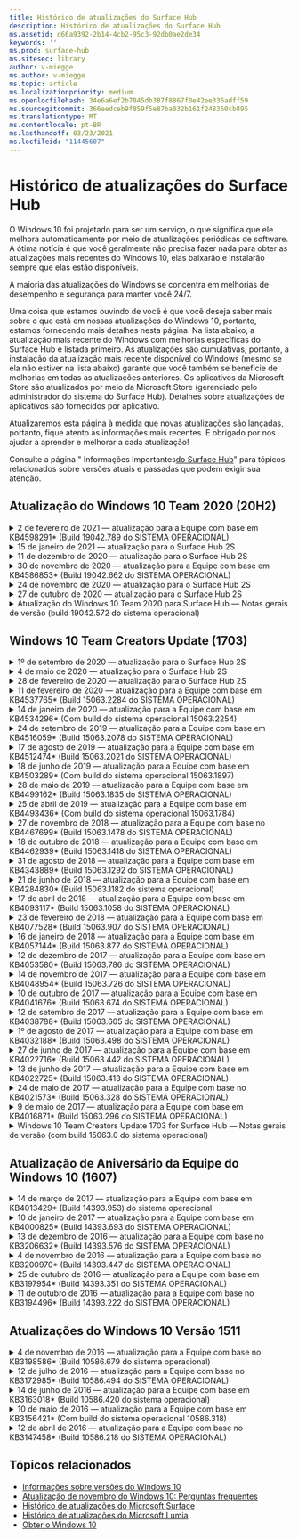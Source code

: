 ```yaml
---
title: Histórico de atualizações do Surface Hub
description: Histórico de atualizações do Surface Hub
ms.assetid: d66a9392-2b14-4cb2-95c3-92db0ae2de34
keywords: ''
ms.prod: surface-hub
ms.sitesec: library
author: v-miegge
ms.author: v-miegge
ms.topic: article
ms.localizationpriority: medium
ms.openlocfilehash: 34e6a6ef2b7845db387f8867f0e42ee336adff59
ms.sourcegitcommit: 366eedceb9f859f5e87ba032b161f248360cb895
ms.translationtype: MT
ms.contentlocale: pt-BR
ms.lasthandoff: 03/23/2021
ms.locfileid: "11445607"
---
```

# <a name="surface-hub-update-history"></a>Histórico de atualizações do Surface Hub

O Windows 10 foi projetado para ser um serviço, o que significa que ele melhora automaticamente por meio de atualizações periódicas de software. A ótima notícia é que você geralmente não precisa fazer nada para obter as atualizações mais recentes do Windows 10, elas baixarão e instalarão sempre que elas estão disponíveis.

A maioria das atualizações do Windows se concentra em melhorias de desempenho e segurança para manter você 24/7.

Uma coisa que estamos ouvindo de você é que você deseja saber mais sobre o que está em nossas atualizações do Windows 10, portanto, estamos fornecendo mais detalhes nesta página. Na lista abaixo, a atualização mais recente do Windows com melhorias específicas do Surface Hub é listada primeiro. As atualizações são cumulativas, portanto, a instalação da atualização mais recente disponível do Windows (mesmo se ela não estiver na lista abaixo) garante que você também se beneficie de melhorias em todas as atualizações anteriores. Os aplicativos da Microsoft Store são atualizados por meio da Microsoft Store (gerenciado pelo administrador do sistema do Surface Hub). Detalhes sobre atualizações de aplicativos são fornecidos por aplicativo.

Atualizaremos esta página à medida que novas atualizações são lançadas, portanto, fique atento às informações mais recentes. E obrigado por nos ajudar a aprender e melhorar a cada atualização!

Consulte a página " Informações Importantes[do Surface Hub](https://support.microsoft.com/products/surface-devices/surface-hub)" para tópicos relacionados sobre versões atuais e passadas que podem exigir sua atenção.

## <a name="windows-10-team-2020-update-20h2"></a>Atualização do Windows 10 Team 2020 (20H2)

<details>
<summary>2 de fevereiro de 2021 — atualização para a Equipe com base em KB4598291* (Build 19042.789 do SISTEMA OPERACIONAL)</summary>

Essa atualização para o Surface Hub inclui melhorias de qualidade e correções de segurança. As principais atualizações do Surface Hub, ainda não descritas no Histórico de Atualizações do [Windows 10,](https://support.microsoft.com/help/4581839/windows-10-update-history)incluem:

* Correção que permite que a sincronização de calendário com o Exchange funcione quando o UPN da conta de dispositivo não for igual a seu SMTP.
* Adiciona a capacidade dos administradores de desabilitar o uso da Autenticação Moderna durante a sincronização de calendário com o Exchange.
* Garante que os usuários do Surface Hub não sejam solicitados a inserir credenciais de proxy depois que o recurso "Usar credenciais de conta de dispositivo" tiver sido habilitado.
* Resolve um problema em que as verificações de atualização do Windows Update e da Store nunca seriam concluídas se um proxy que exigisse autenticação estivesse em uso.
* Melhora a confiabilidade do aplicativo Connect durante cenários de ingestão com fio.

Consulte o guia De [administração do Surface Hub](https://docs.microsoft.com/surface-hub/) para habilenciar/desabilitar recursos e serviços do dispositivo. *[KB4598291](https://support.microsoft.com/help/4598291)
</details>

<details>
<summary>15 de janeiro de 2021 — atualização para o Surface Hub 2S</summary>

Essa atualização é específica do Surface Hub 2S e fornece as atualizações de driver e firmware descritas abaixo:

* Atualização de firmware do Surface SMC - 3.93.139.0
* Atualização UEFI do Surface - 694.3473.768.0
</details>

<details>
<summary>11 de dezembro de 2020 — atualização para o Surface Hub 2S</summary>

Essa atualização é específica do Surface Hub 2S e fornece as atualizações de driver e firmware descritas abaixo:

* Atualização de firmware do Surface SMC - 3.92.139.0
* Atualização UEFI do Surface - 694.3447.768.0
</details>

<details>
<summary>30 de novembro de 2020 — atualização para a Equipe com base em KB4586853* (Build 19042.662 do SISTEMA OPERACIONAL)</summary>

Essa atualização para o Surface Hub inclui melhorias de qualidade e correções de segurança. As principais atualizações do Surface Hub, ainda não descritas no Histórico de Atualizações do [Windows 10,](https://support.microsoft.com/help/4581839/windows-10-update-history)incluem:

* Atualize a página Configurações de Privacidade para fornecer opções adicionais.
* Correção que garante que a limpeza da Sessão Final remova totalmente todos os dados relacionados ao Edge Chromium.
* Resolve um problema em que as reuniões que já tinham sido iniciadas não eram exibidas na tela De boas-vindas/início.
* Resolve um problema com a recuperação de nuvem para localidades não-en-US.
* Skype for Business
  * Melhora o desempenho de áudio direcional.
  * Sons reduzidos de "toque de caneta" ao usar Caneta durante chamadas do Skype for Business.
* Melhora a confiabilidade ao se inscrever no Programa Windows Insider.
* Melhora a confiabilidade do shell do Windows Team.

Consulte o guia De [administração do Surface Hub](https://docs.microsoft.com/surface-hub/) para habilenciar/desabilitar recursos e serviços do dispositivo. *[KB4586853](https://support.microsoft.com/help/4586853)
</details>

<details>
<summary>24 de novembro de 2020 — atualização para o Surface Hub 2S</summary>

Essa atualização é específica do Surface Hub 2S e fornece as atualizações de driver e firmware descritas abaixo:

* Atualização de firmware do Surface SMC - 3.91.139.0
  * Melhore a confiabilidade de espera conectada.
* Atualização do Firmware do Surface Touch - 3.91.139.0
  * Aprimora a resposta de toque de espera conectada.
* Atualização do Firmware de Áudio USB do Surface - 3.91.139.0
* Atualização do Firmware da Caneta Surface - 3.91.139.0
</details>

<details>
<summary>27 de outubro de 2020 — atualização para o Surface Hub 2S</summary>

Essa atualização é específica do Surface Hub 2S e fornece as atualizações de driver e firmware descritas abaixo:

* Atualização de Firmware do Surface System Aggregator - 4.14.139.0
* Atualização UEFI do Surface - 694.3386.768.0
</details>

<details>
<summary>Atualização do Windows 10 Team 2020 para Surface Hub — Notas gerais de versão (build 19042.572 do sistema operacional)</summary>

Essa atualização para o Surface Hub inclui melhorias de qualidade e correções de segurança. As principais atualizações do Surface Hub, ainda não descritas no Histórico de Atualizações do [Windows 10,](https://support.microsoft.com/help/4581839/windows-10-update-history)são notadas na página " Novidades no[Windows 10 Team 2020 Update](https://docs.microsoft.com/surface-hub/surface-hub-2020-update-whats-new)".

Consulte a página "[Instalar o Windows 10 Team 2020 Update](https://docs.microsoft.com/surface-hub/surface-hub-2020-update)" para obter mais informações sobre disponibilidade de atualização por região, método de distribuição e tipo de dispositivo.
</details>

## <a name="windows-10-team-creators-update-1703"></a>Windows 10 Team Creators Update (1703)

<details>
<summary>1º de setembro de 2020 — atualização para o Surface Hub 2S</summary>

Essa atualização é específica do Surface Hub 2S e fornece as atualizações de driver e firmware descritas abaixo:

* Atualização de firmware do Surface SMC - 1.177.139.0
  * Melhora cenários de reparo de campo.
* Atualização do firmware do Surface SSD - 5.14.139.0
  * Melhora a estabilidade do sistema.
* Driver do Surface Serial Hub - 9.40.139.0
  * Melhora a estabilidade do sistema.
</details>

<details>
<summary>4 de maio de 2020 — atualização para o Surface Hub 2S</summary>

Essa atualização é específica do Surface Hub 2S e fornece as atualizações de driver e firmware descritas abaixo:

* Driver de áudio USB do Surface - 15.3.6.0
  * Melhora o desempenho de áudio direcional.
* Intel(R) driver de áudio de exibição - 10.27.0.5
  * Melhora cenários de compartilhamento de tela.
* Driver gráfico Intel(R) - 26.20.100.7263
  * Melhora a estabilidade do sistema.
* Driver do Surface System - 1.7.139.0
  * Melhora a estabilidade do sistema.
* Atualização de firmware do Surface SMC - 1.176.139.0
  * Melhora a estabilidade do sistema.
</details>

<details>
<summary>28 de fevereiro de 2020 — atualização para o Surface Hub 2S</summary>

Essa atualização é específica do Surface Hub 2S e fornece as atualizações de driver e firmware descritas abaixo:

* Driver de Integração do Surface - 13.46.139.0 
  * Melhora os cenários de brilho de exibição.
* Driver da Interface do Mecanismo de Gerenciamento intel(R) - 1914.12.0.1256
  * Melhora a estabilidade do sistema.
* Atualização de firmware do Surface SMC - 1.161.139.0
  * Melhora o desempenho da bateria da caneta.
* Atualização UEFI do Surface - 694.2938.768.0
  * Melhora a estabilidade do sistema.
</details>

<details>
<summary>11 de fevereiro de 2020 — atualização para a Equipe com base em KB4537765* (Build 15063.2284 do SISTEMA OPERACIONAL)</summary>

Essa atualização para o Surface Hub inclui melhorias de qualidade e correções de segurança. As principais atualizações do Surface Hub, ainda não descritas no Histórico de Atualizações do [Windows 10,](https://support.microsoft.com/help/4018124/windows-10-update-history)incluem:

* Resolve um problema em que o Hub 2S não pode ser ouvido bem por outros participantes durante as chamadas do Skype for Business.
* Melhora a confiabilidade para alguns cenários de uso de idioma RTL, árabe, hebraico e outros no Surface Hub.

Consulte o guia De [administração do Surface Hub](https://docs.microsoft.com/surface-hub/) para habilenciar/desabilitar recursos e serviços do dispositivo.
*[KB4537765](https://support.microsoft.com/help/4537765)
</details>

<details>
<summary>14 de janeiro de 2020 — atualização para a Equipe com base em KB4534296* (Com build do sistema operacional 15063.2254)</summary>

Essa atualização para o Surface Hub inclui melhorias de qualidade e correções de segurança. As principais atualizações do Surface Hub, ainda não descritas no Histórico de Atualizações do [Windows 10,](https://support.microsoft.com/help/4018124/windows-10-update-history)incluem:

* Resolve um problema com o conjunto de log do Microsoft Surface Hub 2S.

Consulte o guia De [administração do Surface Hub](https://docs.microsoft.com/surface-hub/) para habilenciar/desabilitar recursos e serviços do dispositivo.
*[KB4534296](https://support.microsoft.com/help/4534296)
</details>

<details>
<summary>24 de setembro de 2019 — atualização para a Equipe com base em KB4516059* (Build 15063.2078 do SISTEMA OPERACIONAL)</summary>

Essa atualização para o Surface Hub inclui melhorias de qualidade e correções de segurança. As principais atualizações do Surface Hub, ainda não descritas no Histórico de Atualizações do [Windows 10,](https://support.microsoft.com/help/4018124/windows-10-update-history)incluem:

 * Atualize a página Configurações de Recuperação do Surface Hub 2S para refletir com precisão as opções de recuperação.
 * Atualize a tela de boas-vindas do Surface Hub 2S para melhorar a reconhecimento do dispositivo.
 * Resolvido um problema com o plano de fundo do shell do Windows Team que está sendo exibido incorretamente.
 * Resolvido um problema com persistência de layout do Menu Iniciar quando configurado usando a política MDM.
 * Correção de um problema no Microsoft Edge que ocorre ao navegar em alguns sites internos.
 * Corrigido um problema no Skype for Business que ocorre ao apresentar no modo de tela inteira.

Consulte o guia De [administração do Surface Hub](https://docs.microsoft.com/surface-hub/) para habilenciar/desabilitar recursos e serviços do dispositivo.
*[KB4503289](https://support.microsoft.com/help/4503289)
</details>

<details>
<summary>17 de agosto de 2019 — atualização para a Equipe com base em KB4512474* (Build 15063.2021 do SISTEMA OPERACIONAL)</summary>

Essa atualização para o Surface Hub inclui melhorias de qualidade e correções de segurança. As principais atualizações do Surface Hub, ainda não descritas no Histórico de Atualizações do [Windows 10,](https://support.microsoft.com/help/4018124/windows-10-update-history)incluem:

 * Garante que a Saída de Vídeo no Hub 2S seja padrão para o modo "Duplicado".
 * Melhora a confiabilidade de alguns cenários de uso de idioma árabe no Surface Hub.

Consulte o guia De [administração do Surface Hub](https://docs.microsoft.com/surface-hub/) para habilenciar/desabilitar recursos e serviços do dispositivo.
*[KB4503289](https://support.microsoft.com/help/4503289)
 </details>

<details>
<summary>18 de junho de 2019 — atualização para a Equipe com base em KB4503289* (Com build do sistema operacional 15063.1897)</summary>

Essa atualização para o Surface Hub inclui melhorias de qualidade e correções de segurança. As principais atualizações do Surface Hub, ainda não descritas no Histórico de Atualizações do [Windows 10,](https://support.microsoft.com/help/4018124/windows-10-update-history)incluem:

* Resolve um problema que impede que um usuário entre em um dispositivo do Microsoft Surface Hub com uma conta do Azure Active Directory. Esse problema ocorre porque uma sessão anterior não terminou com êxito.
* Adiciona suporte para conexões TLS 1.2 a provedores de identidade e Exchange em cenários de configuração de conta de dispositivo.
* Correções para melhorar a confiabilidade do Aplicativo de Diagnóstico de Hardware no Hub 2S. 
* Correção para melhorar a consistência da experiência de instalação da primeira vez no Hub 2S. 

Consulte o guia De [administração do Surface Hub](https://docs.microsoft.com/surface-hub/) para habilenciar/desabilitar recursos e serviços do dispositivo.
*[KB4503289](https://support.microsoft.com/help/4503289)
</details>

<details>
<summary>28 de maio de 2019 — atualização para a Equipe com base em KB4499162* (Build 15063.1835 do SISTEMA OPERACIONAL)</summary>

Essa atualização para o Surface Hub inclui melhorias de qualidade e correções de segurança. As principais atualizações do Surface Hub, ainda não descritas no Histórico de Atualizações do [Windows 10,](https://support.microsoft.com/help/4018124/windows-10-update-history)incluem:

* Garante que os usuários do Surface Hub não sejam solicitados a inserir credenciais de proxy depois que o recurso "Usar credenciais de conta de dispositivo" tiver sido habilitado.
* Resolve um problema em que as conexões do Skype falham periodicamente porque o áudio/vídeo não está usando o proxy correto.
* Adiciona suporte ao TLS 1.2 no Skype for Business.
* Resolve uma falha de conexão SIP no cliente Skype quando o servidor Skype tem TLS 1.0 ou TLS 1.1 desabilitado.

Consulte o guia De [administração do Surface Hub](https://docs.microsoft.com/surface-hub/) para habilenciar/desabilitar recursos e serviços do dispositivo.
*[KB4499162](https://support.microsoft.com/help/4499162)
</details>

<details>
<summary>25 de abril de 2019 — atualização para a Equipe com base em KB4493436* (Com build do sistema operacional 15063.1784)</summary>

Essa atualização para o Surface Hub inclui melhorias de qualidade e correções de segurança. As principais atualizações do Surface Hub, ainda não descritas no Histórico de Atualizações do [Windows 10,](https://support.microsoft.com/help/4018124/windows-10-update-history)incluem:

* Resolve o problema de sincronização de vídeo e áudio com alguns dispositivos USB que estão conectados ao Surface Hub.

Consulte o guia De [administração do Surface Hub](https://docs.microsoft.com/surface-hub/) para habilenciar/desabilitar recursos e serviços do dispositivo.
*[KB4493436](https://support.microsoft.com/help/4493436)
</details>

<details>
<summary>27 de novembro de 2018 — atualização para a Equipe com base no KB4467699* (Build 15063.1478 do SISTEMA OPERACIONAL)</summary>

Essa atualização para o Surface Hub inclui melhorias de qualidade e correções de segurança. As principais atualizações do Surface Hub, ainda não descritas no Histórico de Atualizações do [Windows 10,](https://support.microsoft.com/help/4018124/windows-10-update-history)incluem:

* Resolve um problema que impede que alguns usuários Signing-In para "Minhas Reuniões e Arquivos".

Consulte o guia De [administração do Surface Hub](https://docs.microsoft.com/surface-hub/) para habilenciar/desabilitar recursos e serviços do dispositivo.
*[KBKB4467699](https://support.microsoft.com/help/KB4467699)
</details>

<details>
<summary>18 de outubro de 2018 — atualização para a Equipe com base em KB4462939* (Build 15063.1418 do SISTEMA OPERACIONAL)</summary>

Essa atualização para o Surface Hub inclui melhorias de qualidade e correções de segurança. As principais atualizações do Surface Hub, ainda não descritas no Histórico de Atualizações do [Windows 10,](https://support.microsoft.com/help/4018124/windows-10-update-history)incluem:

* Correções do Skype for Business: 
  * Resolve o problema de conexão do Skype for Business ao retomar o sono
  * Resolve o problema de conexão de rede do Skype for Business quando o dispositivo está conectado à Internet
  * Resolve a falha do Skype for Business ao pesquisar usuários do diretório
* Resolve o problema em que o Hub relata erroneamente "Sem conexão com a Internet" em ambientes de proxy corporativos.
* Implementou um recurso que permite que os clientes op-in para uma nova experiência de quadro de trabalho.

Consulte o guia De [administração do Surface Hub](https://docs.microsoft.com/surface-hub/) para habilenciar/desabilitar recursos e serviços do dispositivo.
*[KB4462939](https://support.microsoft.com/help/4462939)
</details>

<details>
<summary>31 de agosto de 2018 — atualização para a Equipe com base em KB4343889* (Build 15063.1292 do SISTEMA OPERACIONAL)</summary>

Essa atualização para o Surface Hub inclui melhorias de qualidade e correções de segurança. As principais atualizações do Surface Hub, ainda não descritas no Histórico de Atualizações do [Windows 10,](https://support.microsoft.com/help/4018124/windows-10-update-history)incluem:

* Adiciona suporte ao Microsoft Teams
* Resolve o problema de gerenciamento de tarefas com o registro do Intune
* Permite que os administradores desabilitem os serviços de Mensagens Instantâneas e Email para o Hub
* Correções adicionais de bugs e melhorias de confiabilidade para o Aplicativo do Skype for Business do Surface Hub

Consulte o guia De [administração do Surface Hub](https://docs.microsoft.com/surface-hub/) para habilenciar/desabilitar recursos e serviços do dispositivo.
*[KB4343889](https://support.microsoft.com/help/4343889)
</details>

<details>
<summary>21 de junho de 2018 — atualização para a Equipe com base em KB4284830* (Build 15063.1182 do sistema operacional)</summary>

Essa atualização para o Surface Hub inclui melhorias de qualidade e correções de segurança. As principais atualizações do Surface Hub, ainda não descritas no Histórico de Atualizações do [Windows 10,](https://support.microsoft.com/help/4018124/windows-10-update-history)incluem:

* Alteração de telemetria no suporte aos requisitos de RGPD no EMEA

Consulte o guia De [administração do Surface Hub](https://docs.microsoft.com/surface-hub/) para habilenciar/desabilitar recursos e serviços do dispositivo.
*[KB4284830](https://support.microsoft.com/help/KB4284830)
</details>

<details>
<summary>17 de abril de 2018 — atualização para a Equipe com base em KB4093117* (Build 15063.1058 do SISTEMA OPERACIONAL)</summary>

Essa atualização para o Surface Hub inclui melhorias de qualidade e correções de segurança. As principais atualizações do Surface Hub, ainda não descritas no Histórico de Atualizações do [Windows 10,](https://support.microsoft.com/help/4018124/windows-10-update-history)incluem:

* Resolve um problema de projeção com fio
* Habilita a atualização em massa para determinadas políticas de MDM (Gerenciamento de Dispositivo Móvel)
* Resolve o problema de discagem telefônica com chamadas internacionais
* Resolve o problema de resolução de imagem quando 2 Surface Hubs ins juntam-se à mesma reunião
* Resolve o erro de tratamento de certificadoS OMS (Operations Management Suite)
* Resolve um problema de segurança ao limpar no final de uma sessão
* Resolve o problema miracast, quando o Surface Hub é especificado para canais de 149 a 165
  * Os canais 149 a 165 continuarão a ser inutilizáveis na Europa, Japão ou Israel devido a regulamentações governamentais regionais

Consulte o guia De [administração do Surface Hub](https://docs.microsoft.com/surface-hub/) para habilenciar/desabilitar recursos e serviços do dispositivo.
*[KB4093117](https://support.microsoft.com/help/4093117)
</details>

<details>
<summary>23 de fevereiro de 2018 — atualização para a Equipe com base em KB4077528* (Build 15063.907 do SISTEMA OPERACIONAL)</summary>

Essa atualização para o Surface Hub inclui melhorias de qualidade e correções de segurança. As principais atualizações do Surface Hub, ainda não descritas no Histórico de Atualizações do [Windows 10,](https://support.microsoft.com/help/4018124/windows-10-update-history)incluem:

* Resolvido um problema em que as configurações do MDM não estavam sendo aplicadas corretamente
* Processo de limpeza aprimorado

Consulte o guia De [administração do Surface Hub](https://docs.microsoft.com/surface-hub/) para habilenciar/desabilitar recursos e serviços do dispositivo.
*[KB4077528](https://support.microsoft.com/help/4077528)
</details>

<details>
<summary>16 de janeiro de 2018 — atualização para a Equipe com base em KB4057144* (Build 15063.877 do SISTEMA OPERACIONAL)</summary>

Essa atualização para o Surface Hub inclui melhorias de qualidade e correções de segurança. As principais atualizações do Surface Hub, ainda não descritas no Histórico de Atualizações do [Windows 10,](https://support.microsoft.com/help/4018124/windows-10-update-history)incluem:

* Adiciona a capacidade de gerenciar o layout do menu iniciar por meio do MDM
* Correção de bugs do MDM na configuração de rotação de senha

Consulte o guia De [administração do Surface Hub](https://docs.microsoft.com/surface-hub/) para habilenciar/desabilitar recursos e serviços do dispositivo.
*[KB4057144](https://support.microsoft.com/help/4057144)
</details>

<details>
<summary>12 de dezembro de 2017 — atualização para a Equipe com base em KB4053580* (Build 15063.786 do SISTEMA OPERACIONAL)</summary>

Essa atualização para o Surface Hub inclui melhorias de qualidade e correções de segurança. As principais atualizações do Surface Hub, ainda não descritas no Histórico de Atualizações do [Windows 10,](https://support.microsoft.com/help/4018124/windows-10-update-history)incluem:

* Resolve flashes de vídeo da câmera (lacrimejamento ou tremulações) durante chamadas do Skype for Business
* Resolve o problema de ID do SSD do Centro de Notificação

Consulte o guia De [administração do Surface Hub](https://docs.microsoft.com/surface-hub/) para habilenciar/desabilitar recursos e serviços do dispositivo.
*[KB4053580](https://support.microsoft.com/help/4053580)
</details>

<details>
<summary>14 de novembro de 2017 — atualização para a Equipe com base em KB4048954* (Build 15063.726 do SISTEMA OPERACIONAL)</summary>

Essa atualização para o Surface Hub inclui melhorias de qualidade e correções de segurança. As principais atualizações do Surface Hub, ainda não descritas no Histórico de Atualizações do [Windows 10,](https://support.microsoft.com/help/4018124/windows-10-update-history)incluem:

* Atualização de recursos que permite que os clientes habilitam a autenticação de rede com fio 802,1x usando a política MDM.
* Uma atualização de recurso que permite que os usuários selecionem dinamicamente um aplicativo de sua escolha ao abrir um arquivo.
* Correção que garante que a limpeza da Sessão Final remova totalmente todas as conexões entre a conta do usuário e o dispositivo.
* Correção de desempenho que melhora o tempo de limpeza, bem como o tempo de conexão do Miracast.
* Introduz a utilização de Autenticação Fácil durante as reuniões do ad-hock.
* Correção que garante que os componentes do serviço usem o mesmo proxy configurado no dispositivo.
* Reduz e garante mais detalhadamente a telemetria transmitida pelo dispositivo, reduzindo a utilização de largura de banda.
* Habilita um recurso que permite que os usuários forneçam comentários à Microsoft após a conclusão de uma reunião.

Consulte o guia De [administração do Surface Hub](https://docs.microsoft.com/surface-hub/) para habilenciar/desabilitar recursos e serviços do dispositivo.
*[KB4048954](https://support.microsoft.com/help/4048954)
</details>

<details>
<summary>10 de outubro de 2017 — atualização para a Equipe com base em KB4041676* (Build 15063.674 do SISTEMA OPERACIONAL)</summary>

Essa atualização para o Surface Hub inclui melhorias de qualidade e correções de segurança. As principais atualizações do Surface Hub, ainda não descritas no Histórico de Atualizações do [Windows 10,](https://support.microsoft.com/help/4018124/windows-10-update-history)incluem:

* Skype for Business
  * Resolve o problema que exigia uma reinicialização do dispositivo ao retomar o sono.
  * Corrige o problema em que os contatos externos não resolveram por meio da conta do Hub do Skype Online.
* PowerPoint
  * Corrige o problema em que algumas apresentações do PowerPoint não projetariam no Hub.
* Geral
  * Correção para resolver o problema em que a porta USB não pôde ser desabilitada pelo Administrador do Sistema.

*[KB4041676](https://support.microsoft.com/help/4041676)
</details>

<details>
<summary>12 de setembro de 2017 — atualização para a Equipe com base em KB4038788* (Build 15063.605 do SISTEMA OPERACIONAL) </summary>

Essa atualização para o Surface Hub inclui melhorias de qualidade e correções de segurança. As principais atualizações do Surface Hub, ainda não descritas no Histórico de Atualizações do [Windows 10,](https://support.microsoft.com/help/4018124/windows-10-update-history)incluem:

* Segurança
  * Resolve o problema com o Bitlocker quando o dispositivo acorda do sono.
* Geral
  * Reduz a frequência/quantidade de telemetria de saúde do dispositivo, melhorando o desempenho do sistema.
  * Corrige o problema que impedia o dispositivo de coletar logs do sistema.

*[KB4038788](https://support.microsoft.com/help/4038788)
</details>

<details>
<summary>1º de agosto de 2017 — atualização para a Equipe com base em KB4032188* (Build 15063.498 do SISTEMA OPERACIONAL)</summary>

* Skype for Business 
  * Resolve o problema do Skype for Business Sign-In, que exigia repetir ou reiniciar o sistema.
  * Resolve o horário de reunião do Skype for Business que está sendo exibido incorretamente.
  * Correções para melhorar a confiabilidade do Skype for Business do Surface Hub.

*[KB4032188](https://support.microsoft.com/help/4032188)
</details>

<details>
<summary>27 de junho de 2017 — atualização para a Equipe com base em KB4022716* (Build 15063.442 do SISTEMA OPERACIONAL)</summary>

Essa atualização para o Surface Hub inclui melhorias de qualidade e correções de segurança. As principais atualizações do Surface Hub, ainda não descritas no Histórico de Atualizações do [Windows 10,](https://support.microsoft.com/help/4018124/windows-10-update-history)incluem:

* Resolver falhas de driver NVIDIA que podem exigir que o Surface Hub de 84" adormeça a energia, exigindo uma reinicialização manual.
* Resolvido um problema em que alguns aplicativos não conseguem iniciar em um Surface Hub de 84".

*[KB4022716](https://support.microsoft.com/help/4022716)
</details>

<details>
<summary>13 de junho de 2017 — atualização para a Equipe com base em KB4022725* (Build 15063.413 do SISTEMA OPERACIONAL)</summary>

Essa atualização para o Surface Hub inclui melhorias de qualidade e correções de segurança. As principais atualizações do Surface Hub, ainda não descritas no Histórico de Atualizações do [Windows 10,](https://support.microsoft.com/help/4018124/windows-10-update-history)incluem:

* Geral
  * Problemas resolvidos com a queda de tinta de caneta com canetas
  * Problema resolvido causando tempo estendido para a reunião de "limpeza"

*[KB4022725](https://support.microsoft.com/help/4022725)
</details>

<details>
<summary>24 de maio de 2017 — atualização para a Equipe com base no KB4021573* (Build 15063.328 do SISTEMA OPERACIONAL)</summary>

Essa atualização para o Surface Hub inclui melhorias de qualidade e correções de segurança. As principais atualizações do Surface Hub, ainda não descritas no Histórico de Atualizações do [Windows 10,](https://support.microsoft.com/help/4018124/windows-10-update-history)incluem:

* Geral
  * Problema resolvido com retenção de configuração de proxy durante o problema de atualização

*[KB4021573](https://support.microsoft.com/help/4021573)
</details>

<details>
<summary>9 de maio de 2017 — atualização para a Equipe com base em KB4016871* (Build 15063.296 do SISTEMA OPERACIONAL)</summary>

Essa atualização para o Surface Hub inclui melhorias de qualidade e correções de segurança. As principais atualizações do Surface Hub, ainda não descritas no Histórico de Atualizações do [Windows 10,](https://support.microsoft.com/help/4018124/windows-10-update-history)incluem:

* Geral
  * Problema do ciclo de sono/desapertá-lo
  * Resolvidos vários problemas de Redefinição e Recuperação
  * Problema da guia Histórico de Atualizações Endereçadas
  * Problema de início do serviço Miracast resolvido
* Aplicativos
  * Erro de atualização de pacote de aplicativo fixo

*[KB4016871](https://support.microsoft.com/help/4016871)
</details>

<details>
<summary>Windows 10 Team Creators Update 1703 for Surface Hub — Notas gerais de versão (com build 15063.0 do sistema operacional)</summary>

Essa atualização para o Surface Hub inclui melhorias de qualidade e correções de segurança. As principais atualizações do Surface Hub, ainda não descritas no Histórico de Atualizações do [Windows 10,](https://support.microsoft.com/help/4018124/windows-10-update-history)incluem:

* Evoluindo a experiência de tela grande 
  * Melhorou o carrossel da reunião em Welcome and Start
  * Participar de reuniões e encerrar a sessão diretamente do menu Iniciar
  * Os aplicativos podem utilizar mais da tela durante uma sessão
  * Controles simplificados do Skype
  * Mecanismos aprimorados para fornecer comentários
* Acessar Meu Conteúdo Pessoal*
  * Login único pessoal de Bem-vindo ou Início
  * Participar de reuniões e encerrar a sessão diretamente do menu Iniciar
  * Acessar arquivos pessoais por meio do OneDrive for Business diretamente a partir de Iniciar
  * Login do participante pré-preenchido
  * Fluxos de autenticação simplificados com o aplicativo "Authenticator" **
* Gerenciamento & implantação 
  * Experiência OOBE simplificada por meio do provisionamento em massa
  * Serviço de recuperação de dispositivo baseado em nuvem
  * Suporte a certificados do cliente corporativo
  * Suporte a credenciais de proxy aprimorado
  * Suporte à configuração do Skype Quality of Service (QoS) adicionado e /aprimorado
  * Foi adicionada a capacidade de definir o volume padrão do dispositivo em Configurações
  * Suporte Aprimorado de MDM para configurações [do](https://docs.microsoft.com/surface-hub/remote-surface-hub-management) Surface Hub
* Segurança aprimorada 
  * Adicionada a capacidade de restringir unidades USB somente ao BitLocker
  * Foi adicionada a capacidade de desabilitar portas USB por meio do MDM
  * Foi adicionada a capacidade de desabilitar a funcionalidade "Retomar sessão" no tempo de tempo
  * Adição de suporte com fio 802.1x
* Áudio e projeção
  * Aprimoramentos do Áudio do Dolby "Alto-falante humano"
  * Sons reduzidos de "toque de caneta" ao usar Caneta durante chamadas do Skype for Business
  * Adicionado suporte para conexões de infraestrutura do Miracast
* Correções de confiabilidade e desempenho
  * Resolvidos vários problemas de Redefinição e Recuperação
  * Problema resolvido de autenticação do Surface Hub Exchange ao utilizar certificados de cliente
  * Estabilidade aprimorada Wi-Fi conexão de rede e credenciais
  * Corrigidos problemas de estouro de áudio e sincronização do Miracast durante a reprodução de vídeo
  * Configuração incluída para desabilitar o comportamento de conexão automática

*O recurso de entrada único requer o uso do Office365 e do OneDrive for Business **Consulte Guia de Administração para requisitos de serviço

</details>

## <a name="windows-10-team-anniversary-update-1607"></a>Atualização de Aniversário da Equipe do Windows 10 (1607)

<details>
<summary>14 de março de 2017 — atualização para a Equipe com base em KB4013429* (Build 14393.953) do sistema operacional</summary>

Essa atualização para o Surface Hub inclui melhorias de qualidade e correções de segurança. As principais atualizações do Surface Hub, ainda não descritas no Histórico de Atualizações do [Windows 10,](https://support.microsoft.com/help/4018124/windows-10-update-history)incluem:

* Geral
  * Correção de segurança do Explorador de Arquivos para impedir a navegação para locais de arquivos restritos
* Skype for Business
  * Correção para resolver latência durante o compartilhamento de tela com base na Área de Trabalho Remota

*[KB4013429](https://support.microsoft.com/help/4013429)
</details>

<details>
<summary>10 de janeiro de 2017 — atualização para a Equipe com base em KB4000825* (Build 14393.693 do SISTEMA OPERACIONAL)</summary>

Essa atualização para o Surface Hub inclui melhorias de qualidade e correções de segurança. As principais atualizações do Surface Hub, ainda não descritas no Histórico de Atualizações do [Windows 10,](https://support.microsoft.com/help/4018124/windows-10-update-history)incluem:

* Seleção habilitada de layouts de teclado 106/109 para uso com teclados físicos japoneses

*[KB4000825](https://support.microsoft.com/help/4000825)
</details>

<details>
<summary>13 de dezembro de 2016 — atualização para a Equipe com base no KB3206632* (Build 14393.576 do SISTEMA OPERACIONAL)</summary>

Essa atualização para o Surface Hub inclui melhorias de qualidade e correções de segurança. As principais atualizações do Surface Hub, ainda não descritas no Histórico de Atualizações do [Windows 10,](https://support.microsoft.com/help/4018124/windows-10-update-history)incluem:

* Resolve o problema de distorção de áudio de conexão com fio

*[KB3206632](https://support.microsoft.com/help/3206632)
</details>

<details>
<summary>4 de novembro de 2016 — atualização para a Equipe com base no KB3200970* (Build 14393.447 do SISTEMA OPERACIONAL)</summary>

Esta atualização para a Atualização de Aniversário da Equipe do Windows 10 (versão 1607) do Surface Hub inclui melhorias de qualidade e correções de segurança. As principais atualizações do Surface Hub, ainda não descritas no Histórico de Atualizações do [Windows 10,](https://support.microsoft.com/help/4018124/windows-10-update-history)incluem:

* Correções de bugs do Skype for Business para melhorar a confiabilidade

*[KB3200970](https://support.microsoft.com/help/3200970)
</details>

<details>
<summary>25 de outubro de 2016 — atualização para a Equipe com base em KB3197954* (Build 14393.351 do SISTEMA OPERACIONAL)</summary>

Essa atualização para o Surface Hub inclui melhorias de qualidade e correções de segurança. As principais atualizações do Surface Hub, ainda não descritas no Histórico de Atualizações do [Windows 10,](https://support.microsoft.com/help/4018124/windows-10-update-history)incluem:

* Habilitando o novo recurso Sleep no sistema operacional e no Bios para reduzir o consumo de energia do Surface Hub e melhorar sua confiabilidade a longo prazo
* Geral
  * Resolve cenários em que o teclado na tela às vezes não aparecia
  * Resolve a mudança de aplicativo de quadro de trabalho que ocorre ocasionalmente ao abrir a reunião agendada
  * Resolve problema que impedia administradores de alterar a senha do administrador local, depois que o dispositivo foi Redefinido
  * Alteração do BIOS resolvendo o problema com o controle da barra de status durante a redefinição do dispositivo
  * Atualização UEFI para resolver problemas de energia

*[KB3197954](https://support.microsoft.com/help/3197954)
</details>

<details>
<summary>11 de outubro de 2016 — atualização para a Equipe com base no KB3194496* (Build 14393.222 do SISTEMA OPERACIONAL)</summary>

Esta atualização traz a Atualização de Aniversário da Equipe do Windows 10 para o Surface Hub e inclui melhorias de qualidade e correções de segurança. (Seu dispositivo estará executando o Windows 10 Versão 1607 depois de instalado.) As principais atualizações do Surface Hub, ainda não descritas no Histórico de Atualizações do [Windows 10,](https://support.microsoft.com/help/4018124/windows-10-update-history)incluem:

* Skype for Business
  * Melhorias de desempenho ao ingressar em reuniões, incluindo problemas ao ingressar em uma reunião usando contas federadas
  * Suporte para VBSS (Compartilhamento de Tela Baseada em Vídeo) agora disponível no Skype for Business para Surface Hub
  * Desconexão resolvida após 5 minutos de problema de tempo ocioso
  * Falha de compartilhamento de tela do Skype Hub para Hub resolvido
  * Melhorias no vídeo do Skype, incluindo:
    * Perda de vídeo durante a reunião com vários apresentadores de vídeo
    * Recorte de vídeo durante chamadas
    * Vídeo de chamada de saída não exibido para outros participantes
  * Problema resolvido com o erro de login upn
  * Problema resolvido com o bloco de discagem durante o uso de chamadas SIP (Session Initiation Protocol)
* Quadro de Comunicações
  * O usuário agora pode salvar e lembrar sessões de quadro de comunicação usando o serviço online do OneDrive (por meio da funcionalidade compartilhar)
  * Quadro de trabalho de lançamento aprimorado ao remover caneta do dock
* Aplicativos
  * Aplicativo do OneDrive pré-instalado, para acesso aos arquivos pessoais e de trabalho
  * Aplicativo Fotos pré-instalado, para exibir fotos e vídeos
  * Aplicativo PowerBI pré-instalado, para exibir painéis
  * Os aplicativos do Office – Word, Excel, PowerPoint – são todos habilitados para tinta
  * A borda no Surface Hub agora dá suporte a sites baseados em Flash
* Geral
  * Seleção de Dispositivo de Áudio Habilitado (para Surface Hubs anexados usando dispositivos de áudio externos)
  * Suporte habilitado para HDCP no conector de saída DisplayPort
  * Alterações na interface do usuário do sistema para configurações de otimização de usabilidade (consulte Guias de [usuário e administrador](https://www.microsoft.com/surface/support/surface-hub) para obter detalhes adicionais)
  * Correções de bugs e otimizações de desempenho para acelerar o fluxo de login do Azure Active Directory
  * Tempo significativamente melhorado necessário para redefinir e restaurar o Surface Hub
  * Windows Defender interface do usuário foi adicionada dentro das configurações
  * Toque deux aprimorado para iniciar
  * Suporte habilitado para projeção sem fio superior a 1080p por meio do Miracast, em dispositivos com suporte
  * Resolvido "Não há nenhuma conexão com a Internet" e "Os compromissos podem estar desa data" estados de notificação falsa desde o início
  * Confiabilidade aprimorada do teclado na tela
  * Suporte adicional para a criação de pacotes de provisionamento do Surface Hub usando o Windows Imaging & Configuration Designer (ICD) e a solução de monitoramento do Surface Hub aprimorada no Operations Management Suite (OMS)

*[KB3194496](https://support.microsoft.com/help/3194496)
</details>

## <a name="updates-for-windows-10-version-1511"></a>Atualizações do Windows 10 Versão 1511

<details>
<summary>4 de novembro de 2016 — atualização para a Equipe com base no KB3198586* (Build 10586.679 do sistema operacional)</summary>

Essa atualização para a Equipe do Windows 10 (versão 1511) para o Surface Hub inclui melhorias de qualidade e correções de segurança descritas no Histórico de Atualizações do [Windows 10.](https://support.microsoft.com/help/4018124/windows-10-update-history) Não há itens específicos do Surface Hub nesta atualização.

*[KB3198586](https://support.microsoft.com/help/3198586)
</details>

<details>
<summary>12 de julho de 2016 — atualização para a Equipe com base no KB3172985* (Build 10586.494 do SISTEMA OPERACIONAL)</summary>

Essa atualização inclui melhorias de qualidade e correções de segurança. Nenhum novo recursos do sistema operacional está sendo introduzido nesta atualização. As principais alterações específicas do Surface Hub (aquelas que ainda não estão incluídas no Histórico de Atualizações do [Windows 10](https://support.microsoft.com/help/4018124/windows-10-update-history)), incluem:

* Problema corrigido que causou falhas no sistema windows
* Problema corrigido que causou falhas repetidas de Borda
* Problema corrigido que causa falhas no serviço de pré-desligamento
* Problema corrigido em que alguns dados do aplicativo não foram removidos corretamente após uma sessão
* Driver NFC do Broadcom atualizado para melhorar o desempenho da NFC
* Driver de Wi-Fi DaLl atualizado para melhorar o desempenho do Miracast
* Driver Nvidia atualizado para corrigir um bug de exibição no qual dispositivos Surface Hub de 84" mostram conteúdo escuro ou difuso
* Vários problemas do Skype for Business corrigidos, incluindo: 
  * Problema que fez com que o Skype for Business se desconecte durante as reuniões
  * Problema no qual os usuários não puderam participar de reuniões quando o organizador da reunião estava em uma configuração federada
  * Habilitando o compartilhamento de aplicativos do Skype for Business
  * Problema que causou falhas no aplicativo Skype
* Adicionado um prompt em "Configurações" para informar aos usuários que o sistema operacional pode ficar corrompido se a redefinição do dispositivo for interrompida antes da conclusão

*[KB3172985](https://support.microsoft.com/help/3172985)
</details>

<details>
<summary>14 de junho de 2016 — atualização para a Equipe com base em KB3163018* (Build 10586.420 do sistema operacional)</summary>

Essa atualização para o Surface Hub inclui melhorias de qualidade e correções de segurança. Nenhum novo recursos do sistema operacional está sendo introduzido nesta atualização. As principais atualizações do Surface Hub, ainda não descritas no Histórico de Atualizações do [Windows 10,](https://support.microsoft.com/help/4018124/windows-10-update-history)incluem:

* Versão restrita. Consulte 12 de julho de 2016 — [KB3172985](https://support.microsoft.com/en-us/help/3172985) (com build 10586.494) para obter detalhes específicos do pacote do Surface Hub

*[KB3163018](https://support.microsoft.com/help/3163018)
</details>

<details>
<summary>10 de maio de 2016 — atualização para a Equipe com base em KB3156421* (Com build do sistema operacional 10586.318)</summary>

Essa atualização para o Surface Hub inclui melhorias de qualidade e correções de segurança. Nenhum novo recursos do sistema operacional está sendo introduzido nesta atualização. As principais atualizações do Surface Hub, ainda não descritas no Histórico de Atualizações do [Windows 10,](https://support.microsoft.com/help/4018124/windows-10-update-history)incluem:

* Problema corrigido que impedia a instalação de determinados aplicativos da Loja (OneDrive)
* Problema corrigido que fez com que a entrada por toque parasse de responder em aplicativos

*[KB3156421](https://support.microsoft.com/help/3156421)
</details>

<details>
<summary>12 de abril de 2016 — atualização para a Equipe com base no KB3147458* (Build 10586.218 do SISTEMA OPERACIONAL)</summary>

Essa atualização para o Surface Hub inclui melhorias de qualidade e correções de segurança. Nenhum novo recursos do sistema operacional está sendo introduzido nesta atualização. As principais atualizações do Surface Hub, ainda não descritas no Histórico de Atualizações do [Windows 10,](https://support.microsoft.com/help/4018124/windows-10-update-history)incluem:

* Problema corrigido em que o nível de volume não foi redefinido corretamente entre sessões

*[KB3147458](https://support.microsoft.com/help/3147458)
</details>

## <a name="related-topics"></a>Tópicos relacionados

* [Informações sobre versões do Windows 10](https://go.microsoft.com/fwlink/p/?LinkId=724328)
* [Atualização de novembro do Windows 10: Perguntas frequentes](https://windows.microsoft.com/windows-10/windows-update-faq)
* [Histórico de atualizações do Microsoft Surface](https://go.microsoft.com/fwlink/p/?LinkId=724327)
* [Histórico de atualizações do Microsoft Lumia](https://go.microsoft.com/fwlink/p/?LinkId=785968)
* [Obter o Windows 10](https://go.microsoft.com/fwlink/p/?LinkId=616447)
